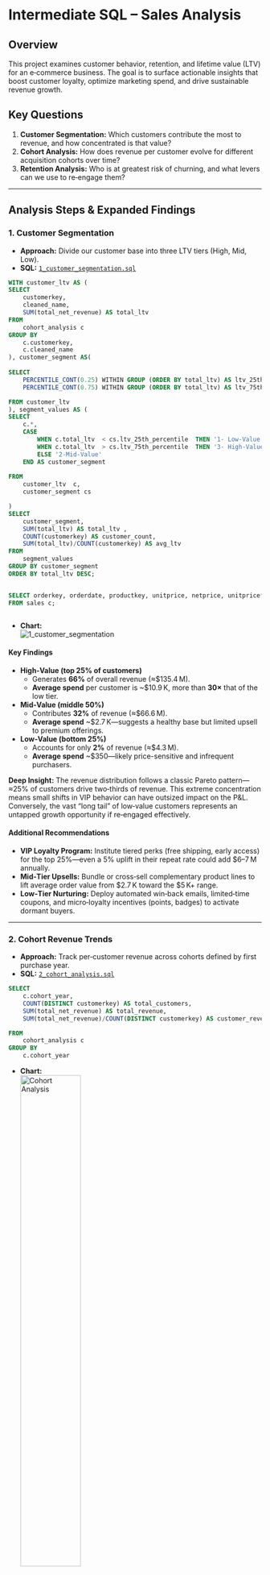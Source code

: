 # Intermediate SQL – Sales Analysis

## Overview  
This project examines customer behavior, retention, and lifetime value (LTV) for an e‑commerce business. The goal is to surface actionable insights that boost customer loyalty, optimize marketing spend, and drive sustainable revenue growth.

## Key Questions  
1. **Customer Segmentation:** Which customers contribute the most to revenue, and how concentrated is that value?  
2. **Cohort Analysis:** How does revenue per customer evolve for different acquisition cohorts over time?  
3. **Retention Analysis:** Who is at greatest risk of churning, and what levers can we use to re‑engage them?

---

## Analysis Steps & Expanded Findings

### 1. Customer Segmentation  
- **Approach:** Divide our customer base into three LTV tiers (High, Mid, Low).  
- **SQL:** [`1_customer_segmentation.sql`](/Intermediate_SQL_Project/1_customer_segmentation.sql) 

```sql
WITH customer_ltv AS (
SELECT
	customerkey,
	cleaned_name,
	SUM(total_net_revenue) AS total_ltv	
FROM
	cohort_analysis c 
GROUP BY
	c.customerkey,
	c.cleaned_name
), customer_segment AS(
	
SELECT 	
	PERCENTILE_CONT(0.25) WITHIN GROUP (ORDER BY total_ltv) AS ltv_25th_percentile,
	PERCENTILE_CONT(0.75) WITHIN GROUP (ORDER BY total_ltv) AS ltv_75th_percentile

FROM customer_ltv
), segment_values AS (
SELECT 
	c.*,
	CASE
		WHEN c.total_ltv  < cs.ltv_25th_percentile  THEN '1- Low-Value'
		WHEN c.total_ltv  > cs.ltv_75th_percentile  THEN '3- High-Value'
		ELSE '2-Mid-Value'
	END AS customer_segment
	
FROM
	customer_ltv  c,
	customer_segment cs	

) 
SELECT 
	customer_segment,
	SUM(total_ltv) AS total_ltv ,
	COUNT(customerkey) AS customer_count,
	SUM(total_ltv)/COUNT(customerkey) AS avg_ltv
FROM 
	segment_values 
GROUP BY customer_segment 
ORDER BY total_ltv DESC;


SELECT orderkey, orderdate, productkey, unitprice, netprice, unitprice*netprice
FROM sales c;



```
- **Chart:**  
  ![1_customer_segmentation](/Intermediate_SQL_Project/images/1_customer_segmentation.png)

#### Key Findings  
- **High‑Value (top 25% of customers)**  
  - Generates **66%** of overall revenue (≈\$135.4 M).  
  - **Average spend** per customer is ~\$10.9 K, more than **30×** that of the low tier.  
- **Mid‑Value (middle 50%)**  
  - Contributes **32%** of revenue (≈\$66.6 M).  
  - **Average spend** ~\$2.7 K—suggests a healthy base but limited upsell to premium offerings.  
- **Low‑Value (bottom 25%)**  
  - Accounts for only **2%** of revenue (≈\$4.3 M).  
  - **Average spend** ~\$350—likely price-sensitive and infrequent purchasers.

 **Deep Insight:** The revenue distribution follows a classic Pareto pattern—≈25% of customers drive two‑thirds of revenue. This extreme concentration means small shifts in VIP behavior can have outsized impact on the P&L. Conversely, the vast “long tail” of low‑value customers represents an untapped growth opportunity if re‑engaged effectively.

#### Additional Recommendations  
- **VIP Loyalty Program:** Institute tiered perks (free shipping, early access) for the top 25%—even a 5% uplift in their repeat rate could add \$6–7 M annually.  
- **Mid‑Tier Upsells:** Bundle or cross‑sell complementary product lines to lift average order value from \$2.7 K toward the \$5 K+ range.  
- **Low‑Tier Nurturing:** Deploy automated win‑back emails, limited‑time coupons, and micro‑loyalty incentives (points, badges) to activate dormant buyers.

---

### 2. Cohort Revenue Trends  
- **Approach:** Track per‑customer revenue across cohorts defined by first purchase year.  
- **SQL:** [`2_cohort_analysis.sql`](/Intermediate_SQL_Project/2_cohort_analysis.sql)
```sql
SELECT
	c.cohort_year,
	COUNT(DISTINCT customerkey) AS total_customers,
	SUM(total_net_revenue) AS total_revenue,
	SUM(total_net_revenue)/COUNT(DISTINCT customerkey) AS customer_revenue

FROM 
	cohort_analysis c
GROUP BY 
	c.cohort_year 
```  
- **Chart:**  
  <img src="images/2_cohort_analysis.png" width="50%" alt="Cohort Analysis">

#### Key Findings  
- **Declining Revenue per Capita:** Newer cohorts (2022–2024) deliver **20–30% lower** revenue per customer than cohorts from 2016–2018.  
- **Base‑Driven Growth:** Overall revenue has grown year‑over‑year, but this is purely volume‑driven—not quality‑driven.  
- **Acquisition Dip in 2023:** We saw a **10% drop** in net new customer adds in 2023, compounding the shift toward lower‑value cohorts.

> **Deep Insight:** A growing customer count can mask erosion in individual customer value. If unchecked, the business risks a “hollow growth” scenario: rising headline revenue but shrinking margins and engagement. This trend often precedes profit stagnation and signals a need to revisit acquisition channels (e.g., over‑relying on broad paid ads versus high‑intent referrals).

#### Additional Recommendations  
- **Channel Effectiveness Audit:** Compare LTV by acquisition source—shift budget toward channels delivering higher‑value cohorts (e.g., organic search, referral partners).  
- **Onboarding Optimization:** Implement tailored onboarding flows (welcome series, product tutorials) for new cohorts to jump‑start their lifetime spend.  
- **Subscription & Bundles:** Introduce subscription plans or product bundles specifically for newer cohorts to boost initial revenue and lock in longer‑term value.

---

### 3. Retention & Churn Risk  
- **Approach:** Identify at‑risk customers by tracking recency of last purchase and churn cohorts.  
- **SQL:** [`3_retention_analysis.sql`](/Intermediate_SQL_Project/3_retention_analysis.sql)  
```sql
WITH customer_last_purchase AS (
	SELECT
		customerkey,
		cleaned_name,
		orderdate,
		ROW_NUMBER() OVER (PARTITION BY customerkey ORDER BY orderdate DESC) AS rn,
		first_purchase_date,
		cohort_year
	FROM
		cohort_analysis
), churned_customers AS (
	SELECT
		customerkey,
		cleaned_name,
		orderdate AS last_purchase_date,
		CASE
			WHEN orderdate < (SELECT MAX(orderdate) FROM sales) - INTERVAL '6 months' THEN 'Churned'
			ELSE 'Active'
		END AS customer_status,
		cohort_year
	FROM customer_last_purchase 
	WHERE rn = 1
		AND first_purchase_date < (SELECT MAX(orderdate) FROM sales) - INTERVAL '6 months'
)
SELECT
	cohort_year,
	customer_status,
	COUNT(customerkey) AS num_customers,
	SUM(COUNT(customerkey)) OVER(PARTITION BY cohort_year) AS total_customers,
	ROUND(COUNT(customerkey) / SUM(COUNT(customerkey)) OVER(PARTITION BY cohort_year), 2) AS status_percentage
FROM churned_customers 
GROUP BY cohort_year, customer_status
```
- **Chart:**  
  <img src="images/3_customer_churn_cohort_year.png" width="50%" alt="Churn by Cohort">

#### Key Findings  
- **High Base Churn:** Nearly **90%** of each cohort has churned by Year 2–3—only **10%** remain active.  
- **Uniform Churn Curve:** All cohorts, old and new, follow a similar steep decline in the first 12 months—this indicates systemic issues rather than cohort‑specific factors.  
- **Stagnant Retention Rates:** Despite product updates and marketing efforts, retention has remained flat at ~8–10% for the last five years.

> **Deep Insight:** When retention curves are virtually identical across cohorts, it often means friction points exist in the product or post‑purchase experience (e.g., lack of ongoing value, poor customer support, or unclear repeat purchase incentives). Addressing these root‑cause issues can shift the entire retention curve upward.

#### Additional Recommendations  
- **Churn Prediction Model:** Use behavioral and transactional signals (time since last purchase, support tickets, site engagement) to build a real‑time churn risk score.  
- **Personalized Interventions:** Trigger automated, highly personalized offers or content when a customer’s risk score crosses a threshold (e.g., 30 days post‑last order).  
- **Feedback Loop:** Solicit in‑product or post‑purchase feedback from soon‑to‑churn customers to diagnose and remedy pain points—feed learnings back into product development and support.

---

## Strategic Takeaways

1. **Revenue Concentration & Upside**  
   - The top 25% of customers drive two‑thirds of revenue. Small improvements among VIPs yield big returns.

2. **Quality over Quantity**  
   - Growth driven by customer count masks declining per‑customer value. Prioritize high‑LTV channels and cohorts.

3. **Retention as a Leverage Point**  
   - Systemic retention issues require product‑experience and lifecycle marketing fixes. Even a 1 pp increase in retention can compound to significant revenue gains over time.

---

## Technical Stack  
- **Database:** PostgreSQL  
- **Editor:** DBeaver, Visual Studio Code
- **DB Management:** DBeaver, pgAdmin  
- **Reporting:** ChatGPT for visualization  

---